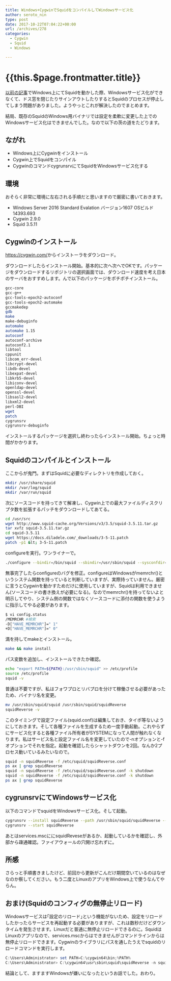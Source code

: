 ```yaml
---
title: Windows+CygwinでSquidをコンパイルしてWindowsサービス化
author: seroto_nin
type: post
date: 2017-10-22T07:04:22+00:00
url: /archives/278
categories:
  - Cygwin
  - Squid
  - Windows

---
```

# {{this.$page.frontmatter.title}}

[以前の記事][1]でWindows上にてSquidを動かした際、Windowsサービス化ができなくて、ドス窓を閉じたりサインアウトしたりするとSquidのプロセスが停止してしまう問題がありました。ようやっとこれが解決したのでまとめます。

<!--more-->

結局、既存のSquidのWindows用バイナリでは設定を柔軟に変更した上でのWindowsサービス化はできませんでした。なので以下の茨の道をたどります。

## ながれ

* Windows上にCygwinをインストール
* Cygwin上でSquidをコンパイル
* CygwinのコマンドcygrunsrvにてSquidをWindowsサービス化する

## 環境

おそらく非常に環境に左右される手順だと思いますので厳密に書いておきます。

* Windows Server 2016 Standard Evalation バージョン1607 OSビルド14393.693
* Cygwin 2.9.0
* Squid 3.5.11

## Cygwinのインストール

<https://cygwin.com/>からインストーラをダウンロード。

ダウンロードしたらインストール開始。基本的に次へ次へでOKです。パッケージをダウンロードするリポジトリの選択画面では、ダウンロード速度を考え日本のサーバをおすすめします。んで以下のパッケージをポチポチインストール。

```bash
gcc-core
gcc-g++
gcc-tools-epoch2-autoconf
gcc-tools-epoch2-automake
gccmakedep
gdb
make
make-debuginfo
automake
automake 1.15
autoconf
autoconf-archive
autoconf2.1
libtool
cppunit
libcom_err-devel
libcrypt-devel
libdb-devel
libexpat-devel
libkrb5-devel
libiconv-devel
openldap-devel
openssl-devel
libsasl2-devel
libxml2-devel
perl-DBI
wget
patch
cygrunsrv
cygrunsrv-debuginfo
```

インストールするパッケージを選択し終わったらインストール開始。ちょっと時間がかかります。

## Squidのコンパイルとインストール

ここからが鬼門。まずはSquidに必要なディレクトリを作成しておく。

```bash
mkdir /usr/share/squid
mkdir /var/log/squid
mkdir /var/run/squid
```

次にソースコードを持ってきて解凍し、Cygwin上での最大ファイルディスクリプタ数を拡張するパッチをダウンロードしてあてる。

```bash
cd /usr/src
wget http://www.squid-cache.org/Versions/v3/3.5/squid-3.5.11.tar.gz
tar xvfz squid-3.5.11.tar.gz
cd squid-3.5.11
wget https://docs.diladele.com/_downloads/3-5-11.patch
patch -p1 &lt; 3-5-11.patch
```

configureを実行。ワンライナーで。

```bash
./configure --bindir=/bin/squid --sbindir=/usr/sbin/squid --sysconfdir=/etc/squid --datadir=/usr/share/squid --disable-strict-error-checking --with-logdir=/var/log/squid --with-swapdir=/var/cache/squid --with-pidfile=/var/run/squid.pid --enable-ssl --enable-delay-pools --enable-ssl-crtd --enable-icap-client --enable-esi --disable-eui --localstatedir=/var/run/squid --sharedstatedir=/var/run/squid --datarootdir=/usr/share/squid --enable-disk-io="AIO,Blocking,DiskThreads,IpcIo,Mmapped" --enable-auth-basic="DB,LDAP,NCSA,POP3,RADIUS,SASL,SMB,fake,getpwnam" --enable-auth-ntlm='fake' --enable-auth-negotiate='kerberos,wrapper' --enable-external-acl-helpers='LDAP_group,SQL_session,eDirectory_userip,file_userip,kerberos_ldap_group,session,time_quota,unix_group,wbinfo_group' --with-openssl --with-filedescriptors=65536 --enable-removal-policies="lru,heap" --disable-wccp --disable-wccpv2
```

無事完了したらconfigureのバグを修正。configureはWindowsがmemrchr()というシステム関数を持っていると判断していますが、実際持っていません。厳密に言うとCygwinを動かすためだけに使用していますが、Squidは利用できません(ソースコードの書き換えが必要になる)。なのでmemrchr()を持ってないよと明示してやり、システム側の関数ではなくソースコードに添付の関数を使うように指示してやる必要があります。

```bash
$ vi config.status
/MEMRCHR #検索
-D["HAVE_MEMRCHR"]=" 1"
+D["HAVE_MEMRCHR"]=" 0"
```

満を持してmakeとインストール。

```bash
make && make install
```

パス変数を追加し、インストールできたか確認。

```bash
echo "export PATH=${PATH}:/usr/sbin/squid" >> /etc/profile
source /etc/profile
squid -v
```

普通は不要ですが、私はフォワプロとリバプロを分けて稼働させる必要があったため、バイナリ名を変更。

```bash
mv /usr/sbin/squid/squid /usr/sbin/squid/squidReverse
squidReverse -v
```

このタイミングで設定ファイル(squid.conf)は編集しておき、タイポ等ないようにしておきます。そして各種ファイルを生成するため一度手動起動。これやらずにサービス化すると各種ファイル所有者がSYSTEMになって人間が触れなくなります。私はサービス名と設定ファイル名を変更していたので-nオプションと-fオプションでそれを指定。起動を確認したらシャットダウンを2回。なんか2プロセス動いているみたいなので。

```bash
squid -n squidReverse -f /etc/squid/squidReverse.conf
ps ax | grep squidReverse
squid -n squidReverse -f /etc/squid/squidReverse.conf -k shutdown
squid -n squidReverse -f /etc/squid/squidReverse.conf -k shutdown
ps ax | grep squidReverse
```

## cygrunsrvにてWindowsサービス化

以下のコマンドでsquidをWindowsサービス化。そして起動。

```bash
cygrunsrv --install squidReverse --path /usr/sbin/squid/squidReverse --args "-N -n squidReverse -f /etc/squid/squidReverse.conf" -y tcpip --type auto
cygrunsrv --start squidReverse
```

あとはservices.mscににsquidReveseがあるか、起動しているかを確認し、外部から疎通確認。ファイアウォールの穴開け忘れずに。

## 所感

さらっと手順書きましたけど、前回から更新がこんだけ期間空いているのはなぜなのか察してください。もう二度とLinuxのアプリをWindows上で使うなんてやらん。

## おまけ(Squidのコンフィグの無停止リロード)

Windowsサービスは｢設定のリロード｣という機能がないため、設定をリロードしたかったらサービスを再起動する必要がありますが、これは数秒だけどダウンタイムを発生させます。Linuxだと普通に無停止リロードできるのに。SquidはLinuxのアプリなので、services.mscからはできませんがコマンドラインからは無停止リロードできます。Cygwinのライブラリにパスを通したうえでsquidのリロードコマンドを実行します。

```powershell
C:\Users\Administrator> set PATH=C:\cygwin64\bin;%PATH%
C:\Users\Administrator> C:\cygwin64\usr\sbin\squid\squidReverse -n squidReverse -k reconfigure -f /etc/squid/squidReverse.conf
```

結論として、ますますWindowsが嫌いになったというお話でした。おわり。

 [1]: https://www.serotoninpower.club/archives/227
